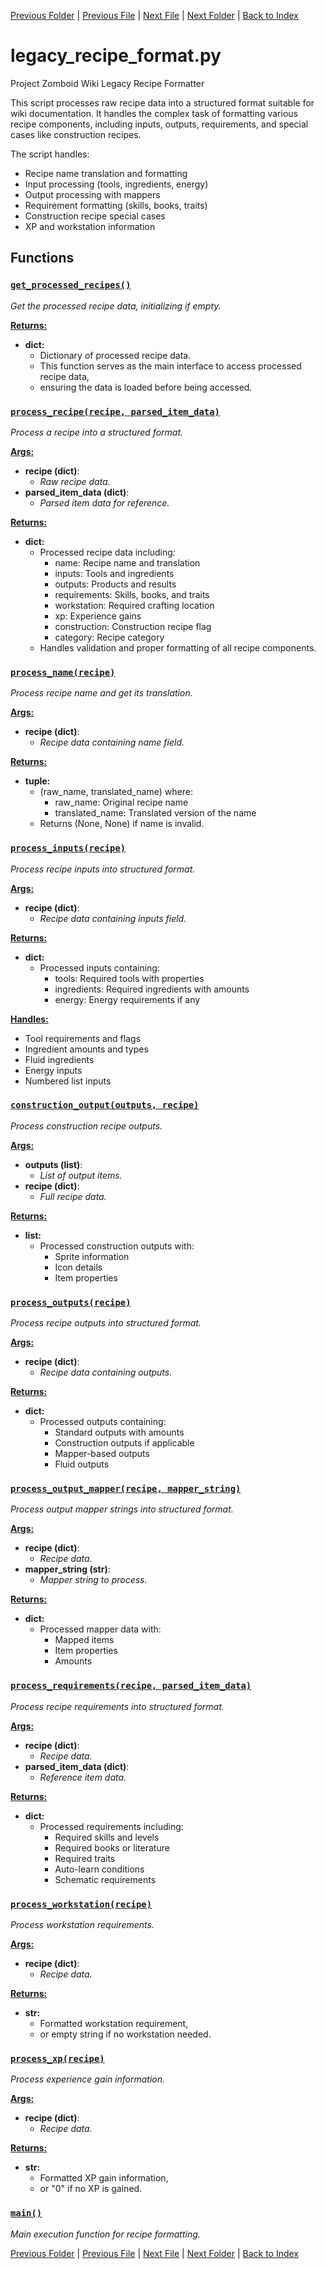 [Previous Folder](../parser/distribution_container_parser.md) | [Previous File](evolvedrecipe.md) | [Next File](legacy_recipe_output.md) | [Next Folder](../tiles/named_furniture_filter.md) | [Back to Index](../../index.md)

# legacy_recipe_format.py

Project Zomboid Wiki Legacy Recipe Formatter

This script processes raw recipe data into a structured format suitable for wiki
documentation. It handles the complex task of formatting various recipe components,
including inputs, outputs, requirements, and special cases like construction recipes.

The script handles:
- Recipe name translation and formatting
- Input processing (tools, ingredients, energy)
- Output processing with mappers
- Requirement formatting (skills, books, traits)
- Construction recipe special cases
- XP and workstation information

## Functions

### [`get_processed_recipes()`](https://github.com/Vaileasys/pz-wiki_parser/blob/main/scripts/recipes/legacy_recipe_format.py#L33)

_Get the processed recipe data, initializing if empty._

<ins>**Returns:**</ins>
  - **dict:**
      - Dictionary of processed recipe data.
      - This function serves as the main interface to access processed recipe data,
      - ensuring the data is loaded before being accessed.

### [`process_recipe(recipe, parsed_item_data)`](https://github.com/Vaileasys/pz-wiki_parser/blob/main/scripts/recipes/legacy_recipe_format.py#L49)

_Process a recipe into a structured format._

<ins>**Args:**</ins>
  - **recipe (dict)**:
      - _Raw recipe data._
  - **parsed_item_data (dict)**:
      - _Parsed item data for reference._

<ins>**Returns:**</ins>
  - **dict:**
      - Processed recipe data including:
        - name: Recipe name and translation
        - inputs: Tools and ingredients
        - outputs: Products and results
        - requirements: Skills, books, and traits
        - workstation: Required crafting location
        - xp: Experience gains
        - construction: Construction recipe flag
        - category: Recipe category
      - Handles validation and proper formatting of all recipe components.

### [`process_name(recipe)`](https://github.com/Vaileasys/pz-wiki_parser/blob/main/scripts/recipes/legacy_recipe_format.py#L91)

_Process recipe name and get its translation._

<ins>**Args:**</ins>
  - **recipe (dict)**:
      - _Recipe data containing name field._

<ins>**Returns:**</ins>
  - **tuple:**
      - (raw_name, translated_name) where:
        - raw_name: Original recipe name
        - translated_name: Translated version of the name
      - Returns (None, None) if name is invalid.

### [`process_inputs(recipe)`](https://github.com/Vaileasys/pz-wiki_parser/blob/main/scripts/recipes/legacy_recipe_format.py#L114)

_Process recipe inputs into structured format._

<ins>**Args:**</ins>
  - **recipe (dict)**:
      - _Recipe data containing inputs field._

<ins>**Returns:**</ins>
  - **dict:**
      - Processed inputs containing:
        - tools: Required tools with properties
        - ingredients: Required ingredients with amounts
        - energy: Energy requirements if any

<ins>**Handles:**</ins>
  - Tool requirements and flags
  - Ingredient amounts and types
  - Fluid ingredients
  - Energy inputs
  - Numbered list inputs

### [`construction_output(outputs, recipe)`](https://github.com/Vaileasys/pz-wiki_parser/blob/main/scripts/recipes/legacy_recipe_format.py#L331)

_Process construction recipe outputs._

<ins>**Args:**</ins>
  - **outputs (list)**:
      - _List of output items._
  - **recipe (dict)**:
      - _Full recipe data._

<ins>**Returns:**</ins>
  - **list:**
      - Processed construction outputs with:
        - Sprite information
        - Icon details
        - Item properties

### [`process_outputs(recipe)`](https://github.com/Vaileasys/pz-wiki_parser/blob/main/scripts/recipes/legacy_recipe_format.py#L397)

_Process recipe outputs into structured format._

<ins>**Args:**</ins>
  - **recipe (dict)**:
      - _Recipe data containing outputs._

<ins>**Returns:**</ins>
  - **dict:**
      - Processed outputs containing:
        - Standard outputs with amounts
        - Construction outputs if applicable
        - Mapper-based outputs
        - Fluid outputs

### [`process_output_mapper(recipe, mapper_string)`](https://github.com/Vaileasys/pz-wiki_parser/blob/main/scripts/recipes/legacy_recipe_format.py#L473)

_Process output mapper strings into structured format._

<ins>**Args:**</ins>
  - **recipe (dict)**:
      - _Recipe data._
  - **mapper_string (str)**:
      - _Mapper string to process._

<ins>**Returns:**</ins>
  - **dict:**
      - Processed mapper data with:
        - Mapped items
        - Item properties
        - Amounts

### [`process_requirements(recipe, parsed_item_data)`](https://github.com/Vaileasys/pz-wiki_parser/blob/main/scripts/recipes/legacy_recipe_format.py#L526)

_Process recipe requirements into structured format._

<ins>**Args:**</ins>
  - **recipe (dict)**:
      - _Recipe data._
  - **parsed_item_data (dict)**:
      - _Reference item data._

<ins>**Returns:**</ins>
  - **dict:**
      - Processed requirements including:
        - Required skills and levels
        - Required books or literature
        - Required traits
        - Auto-learn conditions
        - Schematic requirements

### [`process_workstation(recipe)`](https://github.com/Vaileasys/pz-wiki_parser/blob/main/scripts/recipes/legacy_recipe_format.py#L642)

_Process workstation requirements._

<ins>**Args:**</ins>
  - **recipe (dict)**:
      - _Recipe data._

<ins>**Returns:**</ins>
  - **str:**
      - Formatted workstation requirement,
      - or empty string if no workstation needed.

### [`process_xp(recipe)`](https://github.com/Vaileasys/pz-wiki_parser/blob/main/scripts/recipes/legacy_recipe_format.py#L706)

_Process experience gain information._

<ins>**Args:**</ins>
  - **recipe (dict)**:
      - _Recipe data._

<ins>**Returns:**</ins>
  - **str:**
      - Formatted XP gain information,
      - or "0" if no XP is gained.

### [`main()`](https://github.com/Vaileasys/pz-wiki_parser/blob/main/scripts/recipes/legacy_recipe_format.py#L741)

_Main execution function for recipe formatting._



[Previous Folder](../parser/distribution_container_parser.md) | [Previous File](evolvedrecipe.md) | [Next File](legacy_recipe_output.md) | [Next Folder](../tiles/named_furniture_filter.md) | [Back to Index](../../index.md)

